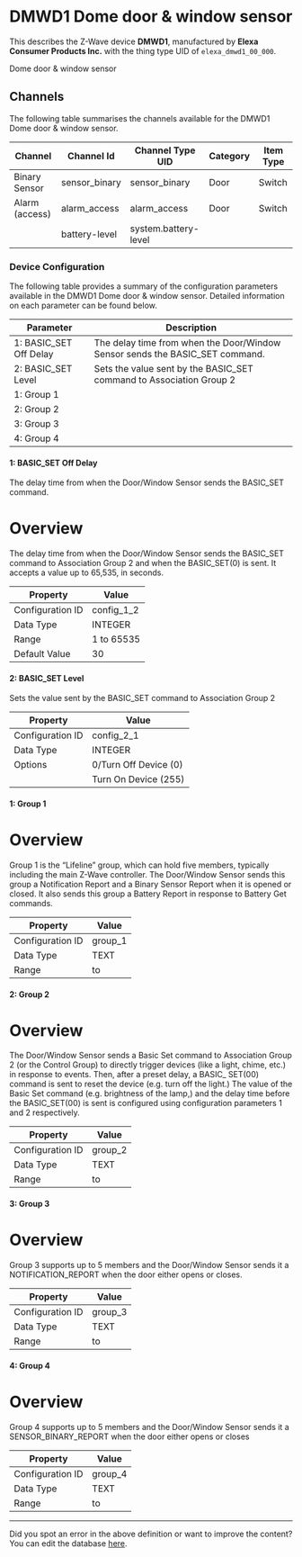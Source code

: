 
# DMWD1 Dome door &amp; window sensor

This describes the Z-Wave device **DMWD1**, manufactured by **Elexa Consumer Products Inc.** with the thing type UID of ```elexa_dmwd1_00_000```. 

Dome door & window sensor

## Channels
The following table summarises the channels available for the DMWD1 Dome door &amp; window sensor.

| Channel | Channel Id | Channel Type UID | Category | Item Type |
|---------|------------|------------------|----------|-----------|
| Binary Sensor | sensor_binary | sensor_binary | Door | Switch |
| Alarm (access) | alarm_access | alarm_access | Door | Switch |
|  | battery-level | system.battery-level |  |  |




### Device Configuration
The following table provides a summary of the configuration parameters available in the DMWD1 Dome door &amp; window sensor.
Detailed information on each parameter can be found below.

| Parameter   | Description |
|-------------|-------------|
| 1: BASIC_SET Off Delay | The delay time from when the Door/Window Sensor sends the BASIC\_SET command. |
| 2: BASIC_SET Level | Sets the value sent by the BASIC\_SET command to Association Group 2 |
| 1: Group 1 |  |
| 2: Group 2 |  |
| 3: Group 3 |  |
| 4: Group 4 |  |




#### 1: BASIC_SET Off Delay

The delay time from when the Door/Window Sensor sends the BASIC\_SET command.  


# Overview #

The delay time from when the Door/Window Sensor sends the BASIC\_SET command to Association Group 2 and when the BASIC\_SET(0) is sent. It accepts a value up to 65,535, in seconds.


| Property         | Value    |
|------------------|----------|
| Configuration ID | config_1_2 |
| Data Type        | INTEGER |
| Range | 1 to 65535 |
| Default Value | 30 |






#### 2: BASIC_SET Level

Sets the value sent by the BASIC\_SET command to Association Group 2


| Property         | Value    |
|------------------|----------|
| Configuration ID | config_2_1 |
| Data Type        | INTEGER || Default Value | 255 |
| Options | 0/Turn Off Device (0) |
|  | Turn On Device (255) |






#### 1: Group 1

  


# Overview #

Group 1 is the “Lifeline” group, which can hold five members, typically including the main Z-Wave controller. The Door/Window Sensor sends this group a Notification Report and a Binary Sensor Report when it is opened or closed. It also sends this group a Battery Report in response to Battery Get commands.


| Property         | Value    |
|------------------|----------|
| Configuration ID | group_1 |
| Data Type        | TEXT |
| Range |  to  |






#### 2: Group 2

  


# Overview #

The Door/Window Sensor sends a Basic Set command to Association Group 2 (or the Control Group) to directly trigger devices (like a light, chime, etc.) in response to events. Then, after a preset delay, a BASIC\_ SET(00) command is sent to reset the device (e.g. turn off the light.) The value of the Basic Set command (e.g. brightness of the lamp,) and the delay time before the BASIC\_SET(00) is sent is configured using configuration parameters 1 and 2 respectively. 


| Property         | Value    |
|------------------|----------|
| Configuration ID | group_2 |
| Data Type        | TEXT |
| Range |  to  |






#### 3: Group 3

  


# Overview #

Group 3 supports up to 5 members and the Door/Window Sensor sends it a NOTIFICATION\_REPORT when the door either opens or closes.


| Property         | Value    |
|------------------|----------|
| Configuration ID | group_3 |
| Data Type        | TEXT |
| Range |  to  |






#### 4: Group 4

  


# Overview #

Group 4 supports up to 5 members and the Door/Window Sensor sends it a SENSOR\_BINARY\_REPORT when the door either opens or closes


| Property         | Value    |
|------------------|----------|
| Configuration ID | group_4 |
| Data Type        | TEXT |
| Range |  to  |






---

Did you spot an error in the above definition or want to improve the content?
You can edit the database [here](http://www.cd-jackson.com/index.php/zwave/zwave-device-database/zwave-device-list/devicesummary/608).


